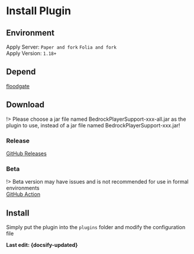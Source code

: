 # Install Plugin
## Environment
Apply Server: `Paper and fork` `Folia and fork`  
Apply Version: `1.18+`
## Depend
[floodgate](https://github.com/GeyserMC/Floodgate)
## Download
!> Please choose a jar file named BedrockPlayerSupport-xxx-all.jar as the plugin to use, instead of a jar file named BedrockPlayerSupport-xxx.jar!
### Release
[GitHub Releases](https://github.com/DongShaoNB/BedrockPlayerSupport/releases)  
### Beta
!> Beta version may have issues and is not recommended for use in formal environments   
[GitHub Action](https://github.com/DongShaoNB/BedrockPlayerSupport/actions/workflows/gradle.yml)
## Install
Simply put the plugin into the `plugins` folder and modify the configuration file

**Last edit: {docsify-updated}**